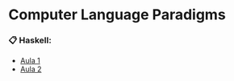 # Computer Language Paradigms

### :clipboard: Haskell:
- [Aula 1](https://github.com/mateuseap/computer-language-paradigms/tree/main/Haskell/Aula%201)
- [Aula 2](https://github.com/mateuseap/computer-language-paradigms/tree/main/Haskell/Aula%202)
